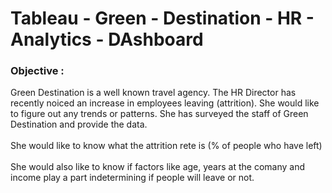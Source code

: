 # Tableau - Green - Destination - HR - Analytics - DAshboard

### Objective :

Green Destination is a well known travel agency. The HR Director has recently noiced an increase in employees leaving (attrition). She would like to figure out any trends or patterns. She has surveyed the staff of Green Destination and provide the data.
<br/>
<br/>
She would like to know what the attrition rete is (% of people who have left)
<br/>
<br/>
She would also like to know if factors like age, years at the comany and income play a part indetermining if people will leave or not.
<br/>
<br/>
